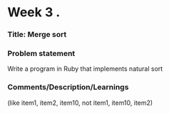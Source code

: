 # Week 3 .

### Title: Merge sort

### Problem statement
Write a program in Ruby that implements natural sort

### Comments/Description/Learnings
(like item1, item2, item10, not item1, item10, item2)
